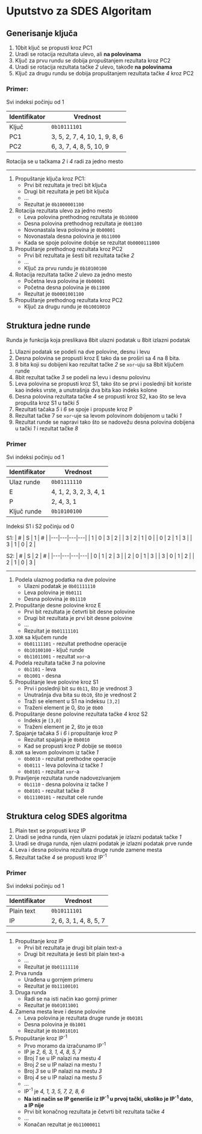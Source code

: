# Uputstvo za SDES Algoritam

## Generisanje ključa

1) 10bit ključ se propusti kroz PC1
2) Uradi se rotacija rezultata ulevo, ali **na polovinama**
3) Ključ za prvu rundu se dobija propuštanjem rezultata kroz PC2
4) Uradi se rotacija rezultata tačke _2_ ulevo, takođe **na polovinama**
5) Ključ za drugu rundu se dobija propuštanjem rezultata tačke _4_ kroz PC2

### Primer:

Svi indeksi počinju od 1

|Identifikator|           Vrednost          | 
|-------------|-----------------------------|
|    Ključ    |`0b10111101`                 |
|     PC1     |3, 5, 2, 7, 4, 10, 1, 9, 8, 6|
|     PC2     |6, 3, 7, 4, 8, 5, 10, 9      | 

Rotacija se u tačkama _2_ i _4_ radi za jedno mesto

---

1) Propuštanje ključa kroz PC1:
    - Prvi bit rezultata je treći bit ključa
    - Drugi bit rezultata je peti bit ključa
    - ...
    - Rezultat je `0b1000001100`
2) Rotacija rezultata ulevo za jedno mesto
    - Leva polovina prethodnog rezultata je `0b10000`
    - Desna polovina prethodnog rezultata je `0b01100`
    - Novonastala leva polovina je `0b00001`
    - Novonastala desna polovina je `0b11000`
    - Kada se spoje polovine dobije se rezultat `0b0000111000`
3) Propuštanje prethodnog rezultata kroz PC2
    - Prvi bit rezultata je šesti bit rezultata tačke _2_
    - ...
    - Ključ za prvu rundu je `0b10100100`
4) Rotacija rezultata tačke _2_ ulevo za jedno mesto
    - Početna leva polovina je `0b00001`
    - Početna desna polovina je `0b11000`
    - Rezultat je `0b0001001100`
5) Propuštanje prethodnog rezultata kroz PC2
    - Ključ za drugu rundu je `0b10010010`

## Struktura jedne runde

Runda je funkcija koja preslikava 8bit ulazni podatak u 8bit izlazni podatak

1) Ulazni podatak se podeli na dve polovine, desnu i levu
2) Desna polovina se propusti kroz E tako da se proširi sa 4 na 8 bita.
3) 8 bita koji su dobijeni kao rezultat tačke _2_ se `xor`-uju sa 8bit ključem runde
4) 8bit rezultat tačke _3_ se podeli na levu i desnu polovinu
5) Leva polovina se propusti kroz S1, tako što se prvi i poslednji bit koriste kao indeks vrste, a unutrašnja dva bita kao indeks kolone
6) Desna polovina rezultata tačke _4_ se propusti kroz S2, kao što se leva propušta kroz S1 u tački _5_
7) Rezultati tačaka _5_ i _6_ se spoje i propuste kroz P
8) Rezultat tačke 7 se `xor`-uje sa levom polovinom dobijenom u tački _1_
9) Rezultat runde se napravi tako što se nadovežu desna polovina dobijena u tački _1_ i rezultat tačke _8_

### Primer

Svi indeksi počinju od 1

|Identifikator|Vrednost              | 
|-------------|----------------------|
|Ulaz runde   |`0b01111110`          |
|E            |4, 1, 2, 3, 2, 3, 4, 1|
|P            |2, 4, 3, 1            | 
|Ključ runde  |`0b10100100`          | 

Indeksi S1 i S2 počinju od 0

S1:
| # | S | 1 | # |
|---|---|---|---|
| 1 | 0 | 3 | 2 |
| 3 | 2 | 1 | 0 |
| 0 | 2 | 1 | 3 | 
| 3 | 1 | 0 | 2 |

S2:
| # | S | 2 | # |
|---|---|---|---|
| 0 | 1 | 2 | 3 |
| 2 | 0 | 1 | 3 |
| 3 | 0 | 1 | 2 |
| 2 | 1 | 0 | 3 |

---

1) Podela ulaznog podatka na dve polovine
    - Ulazni podatak je `0b01111110`
    - Leva polovina je `0b0111`
    - Desna polovina je `0b1110`
2) Propuštanje desne polovine kroz E
    - Prvi bit rezultata je četvrti bit desne polovine
    - Drugi bit rezultata je prvi bit desne polovine
    - ...
    - Rezultat je `0b01111101`
3) `XOR` sa ključem runde
    - `0b01111101` - rezultat prethodne operacije
    - `0b10100100` - ključ runde
    - `0b11011001` - rezultat `xor`-a
4) Podela rezultata tačke _3_ na polovine
    - `0b1101` - leva
    - `0b1001` - desna
5) Propuštanje leve polovine kroz S1
    - Prvi i poslednji bit su `0b11`, što je vrednost 3
    - Unutrašnja dva bita su `0b10`, što je vrednost 2
    - Traži se element u S1 na indeksu `[3,2]`
    - Traženi element je 0, što je `0b00`
6) Propuštanje desne polovine rezultata tačke _4_ kroz S2
    - Indeks je `[3,0]`
    - Traženi element je 2, što je `0b10`
7) Spajanje tačaka _5_ i _6_ i propuštanje kroz P
    - Rezultat spajanja je `0b0010`
    - Kad se propusti kroz P dobije se `0b0010`
8) `XOR` sa levom polovinom iz tačke _1_
    - `0b0010` - rezultat prethodne operacije
    - `0b0111` - leva polovina iz tačke _1_
    - `0b0101` - rezultat `xor`-a
9) Pravljenje rezultata runde nadovezivanjem
    - `0b1110` - desna polovina iz tačke _1_
    - `0b0101` - rezultat tačke _8_
    - `0b11100101` - rezultat cele runde

## Struktura celog SDES algoritma

1) Plain text se propusti kroz IP
2) Uradi se jedna runda, njen ulazni podatak je izlazni podatak tačke _1_
3) Uradi se druga runda, njen ulazni podatak je izlazni podatak prve runde
4) Leva i desna polovina rezultata druge runde zamene mesta
5) Rezultat tačke _4_ se propusti kroz IP<sup>-1</sup>

### Primer

Svi indeksi počinju od 1

|Identifikator|Vrednost              | 
|-------------|----------------------|
|Plain text   |`0b10111101`          |
|IP           |2, 6, 3, 1, 4, 8, 5, 7|

---

1) Propuštanje kroz IP
    - Prvi bit rezultata je drugi bit plain text-a
    - Drugi bit rezultata je šesti bit plain text-a
    - ...
    - Rezultat je `0b01111110`
2) Prva runda
    - Urađena u gornjem primeru
    - Rezultat je `0b11100101`
3) Druga runda
    - Radi se na isti način kao gornji primer
    - Rezultat je `0b01011001`
4) Zamena mesta leve i desne polovine
    - Leva polovina je rezultata druge runde je `0b0101`
    - Desna polovina je `0b1001`
    - Rezultat je `0b10010101`
5) Propuštanje kroz IP<sup>-1</sup>
    - Prvo moramo da izračunamo IP<sup>-1</sup>
    - IP je _2, 6, 3, 1, 4, 8, 5, 7_
    - Broj _1_ se u IP nalazi na mestu _4_
    - Broj _2_ se u IP nalazi na mestu _1_
    - Broj _3_ se u IP nalazi na mestu _3_
    - Broj _4_ se u IP nalazi na mestu _5_
    - ...
    - IP<sup>-1</sup> je _4, 1, 3, 5, 7, 2, 8, 6_
    - **Na isti način se IP generiše iz IP<sup>-1</sup> u prvoj tački, ukoliko je IP<sup>-1</sup> dato, a IP nije**
    - Prvi bit konačnog rezultata je četvrti bit rezultata tačke _4_
    - ...
    - Konačan rezultat je `0b11000011`
